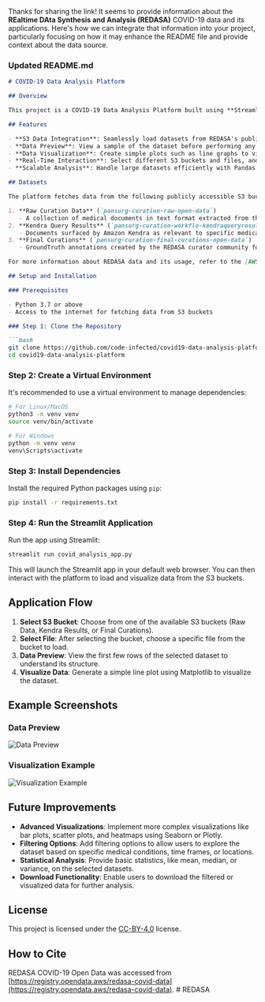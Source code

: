 Thanks for sharing the link! It seems to provide information about the **REaltime DAta Synthesis and Analysis (REDASA)** COVID-19 data and its applications. Here's how we can integrate that information into your project, particularly focusing on how it may enhance the README file and provide context about the data source.

### Updated README.md

```markdown
# COVID-19 Data Analysis Platform

## Overview

This project is a COVID-19 Data Analysis Platform built using **Streamlit**, **Pandas**, and **Matplotlib**. It leverages the **REDASA COVID-19 Open Data** hosted on AWS S3, provided by the REDASA Consortium, Imperial College London. The platform allows users to load, analyze, and visualize large-scale COVID-19-related medical data to uncover insights that support ongoing research.

## Features

- **S3 Data Integration**: Seamlessly load datasets from REDASA's publicly available S3 buckets.
- **Data Preview**: View a sample of the dataset before performing any analysis.
- **Data Visualization**: Create simple plots such as line graphs to visualize trends in the dataset.
- **Real-Time Interaction**: Select different S3 buckets and files, and visualize the results on the fly.
- **Scalable Analysis**: Handle large datasets efficiently with Pandas and Matplotlib for fast and flexible analysis.

## Datasets

The platform fetches data from the following publicly accessible S3 buckets:

1. **Raw Curation Data** (`pansurg-curation-raw-open-data`)
   - A collection of medical documents in text format extracted from the CORD-19 dataset and other sources relevant to the REDASA project.
2. **Kendra Query Results** (`pansurg-curation-workflo-kendraqueryresults50d0eb-open-data`)
   - Documents surfaced by Amazon Kendra as relevant to specific medical research questions.
3. **Final Curations** (`pansurg-curation-final-curations-open-data`)
   - GroundTruth annotations created by the REDASA curator community for medical research questions.

For more information about REDASA data and its usage, refer to the [AWS Marketplace Listing](https://aws.amazon.com/marketplace/pp/prodview-zpajhdz2eccoo?sr=0-6&ref_=beagle&applicationId=AWSMPContessa#usage).

## Setup and Installation

### Prerequisites

- Python 3.7 or above
- Access to the internet for fetching data from S3 buckets

### Step 1: Clone the Repository

```bash
git clone https://github.com/code-infected/covid19-data-analysis-platform.git
cd covid19-data-analysis-platform
```

### Step 2: Create a Virtual Environment

It's recommended to use a virtual environment to manage dependencies:

```bash
# For Linux/MacOS
python3 -m venv venv
source venv/bin/activate

# For Windows
python -m venv venv
venv\Scripts\activate
```

### Step 3: Install Dependencies

Install the required Python packages using `pip`:

```bash
pip install -r requirements.txt
```

### Step 4: Run the Streamlit Application

Run the app using Streamlit:

```bash
streamlit run covid_analysis_app.py
```

This will launch the Streamlit app in your default web browser. You can then interact with the platform to load and visualize data from the S3 buckets.

## Application Flow

1. **Select S3 Bucket**: Choose from one of the available S3 buckets (Raw Data, Kendra Results, or Final Curations).
2. **Select File**: After selecting the bucket, choose a specific file from the bucket to load.
3. **Data Preview**: View the first few rows of the selected dataset to understand its structure.
4. **Visualize Data**: Generate a simple line plot using Matplotlib to visualize the dataset.

## Example Screenshots

### Data Preview
![Data Preview](screenshots/data-preview.png)

### Visualization Example
![Visualization Example](screenshots/visualization-example.png)

## Future Improvements

- **Advanced Visualizations**: Implement more complex visualizations like bar plots, scatter plots, and heatmaps using Seaborn or Plotly.
- **Filtering Options**: Add filtering options to allow users to explore the dataset based on specific medical conditions, time frames, or locations.
- **Statistical Analysis**: Provide basic statistics, like mean, median, or variance, on the selected datasets.
- **Download Functionality**: Enable users to download the filtered or visualized data for further analysis.

## License

This project is licensed under the [CC-BY-4.0](https://creativecommons.org/licenses/by/4.0/) license.

## How to Cite

REDASA COVID-19 Open Data was accessed from [https://registry.opendata.aws/redasa-covid-data](https://registry.opendata.aws/redasa-covid-data).
#   R E D A S A  
 